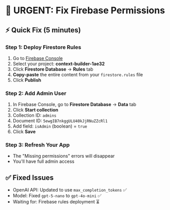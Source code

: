 # 🚀 URGENT: Fix Firebase Permissions

## ⚡ Quick Fix (5 minutes)

### Step 1: Deploy Firestore Rules 
1. Go to [Firebase Console](https://console.firebase.google.com/)
2. Select your project: **context-builder-1ae32**
3. Click **Firestore Database** → **Rules** tab
4. **Copy-paste** the entire content from your `firestore.rules` file
5. Click **Publish**

### Step 2: Add Admin User
1. In Firebase Console, go to **Firestore Database** → **Data** tab
2. Click **Start collection**
3. Collection ID: `admins`
4. Document ID: `5ewgIB7nkggULU40kJjRNuZZcRl1`
5. Add field: `isAdmin` (boolean) = `true`
6. Click **Save**

### Step 3: Refresh Your App
- The "Missing permissions" errors will disappear
- You'll have full admin access

## ✅ Fixed Issues
- OpenAI API: Updated to use `max_completion_tokens` ✅
- Model: Fixed `gpt-5-nano` to `gpt-4o-mini` ✅
- Waiting for: Firebase rules deployment ⏳